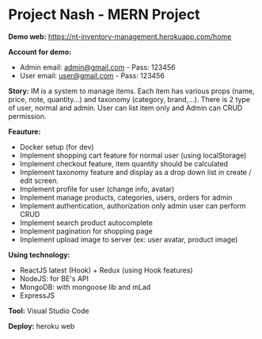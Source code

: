 # Project Nash - MERN Project 

**Demo web:** https://nt-inventory-management.herokuapp.com/home

****Account for demo:****
* Admin email: admin@gmail.com - Pass: 123456
* User email: user@gmail.com - Pass: 123456

**Story:**
IM is a system to manage items. Each item has various props (name, price, note, quantity...) and taxonomy
(category, brand,...). There is 2 type of user, normal and admin. User can list item only and Admin can CRUD
permission.

**Feauture:**
* Docker setup (for dev)
* Implement shopping cart feature for normal user (using localStorage)
* Implement checkout feature, item quantity should be calculated
* Implement taxonomy feature and display as a drop down list in create / edit screen.
* Implement profile for user (change info, avatar)
* Implement manage products, categories, users, orders for admin
* Implement authentication, authorization only admin user can perform CRUD
* Implement search product autocomplete
* Implement pagination for shopping page
* Implement upload image to server (ex: user avatar, product image)

**Using technology:** 
* ReactJS latest (Hook) + Redux (using Hook features)
* NodeJS: for BE's API
* MongoDB: with mongoose lib and mLad
* ExpressJS

**Tool:** Visual Studio Code

**Deploy:** heroku web
